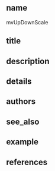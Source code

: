 ## name
mvUpDownScale
## title
## description
## details
## authors
## see_also
## example
## references
